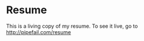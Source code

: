 Resume
======

This is a living copy of my resume. To see it live, go to http://pipefail.com/resume

